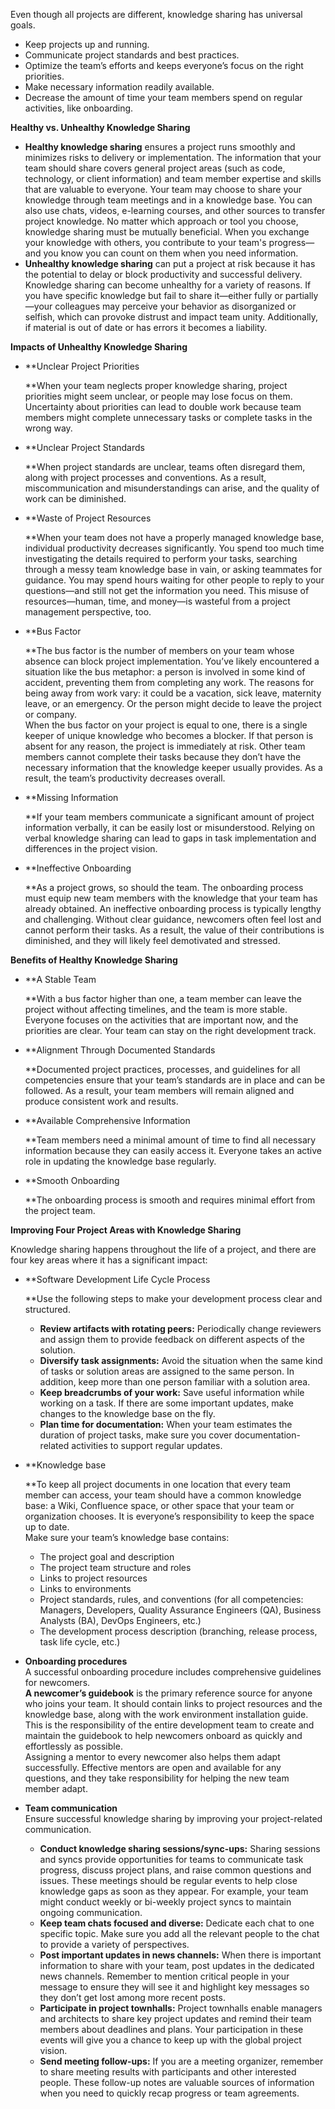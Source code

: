 Even though all projects are different, knowledge sharing has universal goals.

- Keep projects up and running.
- Communicate project standards and best practices.
- Optimize the team’s efforts and keeps everyone’s focus on the right priorities.
- Make necessary information readily available.
- Decrease the amount of time your team members spend on regular activities, like onboarding.

**Healthy vs. Unhealthy Knowledge Sharing**

- **Healthy knowledge sharing** ensures a project runs smoothly and minimizes risks to delivery or implementation. The information that your team should share covers general project areas (such as code, technology, or client information) and team member expertise and skills that are valuable to everyone. Your team may choose to share your knowledge through team meetings and in a knowledge base. You can also use chats, videos, e-learning courses, and other sources to transfer project knowledge. No matter which approach or tool you choose, knowledge sharing must be mutually beneficial. When you exchange your knowledge with others, you contribute to your team's progress—and you know you can count on them when you need information.
- **Unhealthy knowledge sharing** can put a project at risk because it has the potential to delay or block productivity and successful delivery. Knowledge sharing can become unhealthy for a variety of reasons. If you have specific knowledge but fail to share it—either fully or partially—your colleagues may perceive your behavior as disorganized or selfish, which can provoke distrust and impact team unity. Additionally, if material is out of date or has errors it becomes a liability.

**Impacts of Unhealthy Knowledge Sharing**

- **Unclear Project Priorities  
      
    **When your team neglects proper knowledge sharing, project priorities might seem unclear, or people may lose focus on them. Uncertainty about priorities can lead to double work because team members might complete unnecessary tasks or complete tasks in the wrong way.
- **Unclear Project Standards  
      
    **When project standards are unclear, teams often disregard them, along with project processes and conventions. As a result, miscommunication and misunderstandings can arise, and the quality of work can be diminished.
- **Waste of Project Resources  
      
    **When your team does not have a properly managed knowledge base, individual productivity decreases significantly. You spend too much time investigating the details required to perform your tasks, searching through a messy team knowledge base in vain, or asking teammates for guidance. You may spend hours waiting for other people to reply to your questions—and still not get the information you need. This misuse of resources—human, time, and money—is wasteful from a project management perspective, too.
- **Bus Factor  
      
    **The bus factor is the number of members on your team whose absence can block project implementation. You’ve likely encountered a situation like the bus metaphor: a person is involved in some kind of accident, preventing them from completing any work. The reasons for being away from work vary: it could be a vacation, sick leave, maternity leave, or an emergency. Or the person might decide to leave the project or company.  
    When the bus factor on your project is equal to one, there is a single keeper of unique knowledge who becomes a blocker. If that person is absent for any reason, the project is immediately at risk. Other team members cannot complete their tasks because they don’t have the necessary information that the knowledge keeper usually provides. As a result, the team’s productivity decreases overall.  
    
- **Missing Information  
      
    **If your team members communicate a significant amount of project information verbally, it can be easily lost or misunderstood. Relying on verbal knowledge sharing can lead to gaps in task implementation and differences in the project vision.
- **Ineffective Onboarding  
      
    **As a project grows, so should the team. The onboarding process must equip new team members with the knowledge that your team has already obtained. An ineffective onboarding process is typically lengthy and challenging. Without clear guidance, newcomers often feel lost and cannot perform their tasks. As a result, the value of their contributions is diminished, and they will likely feel demotivated and stressed.

  

**Benefits of Healthy Knowledge Sharing**

- **A Stable Team  
      
    **With a bus factor higher than one, a team member can leave the project without affecting timelines, and the team is more stable. Everyone focuses on the activities that are important now, and the priorities are clear. Your team can stay on the right development track.
- **Alignment Through Documented Standards  
      
    **Documented project practices, processes, and guidelines for all competencies ensure that your team’s standards are in place and can be followed. As a result, your team members will remain aligned and produce consistent work and results.
- **Available Comprehensive Information  
      
    **Team members need a minimal amount of time to find all necessary information because they can easily access it. Everyone takes an active role in updating the knowledge base regularly.
- **Smooth Onboarding  
      
    **The onboarding process is smooth and requires minimal effort from the project team.

**Improving Four Project Areas with Knowledge Sharing**

Knowledge sharing happens throughout the life of a project, and there are four key areas where it has a significant impact:

- **Software Development Life Cycle Process  
      
    **Use the following steps to make your development process clear and structured.
    - **Review artifacts with rotating peers:** Periodically change reviewers and assign them to provide feedback on different aspects of the solution.
    - **Diversify task assignments:** Avoid the situation when the same kind of tasks or solution areas are assigned to the same person. In addition, keep more than one person familiar with a solution area.
    - **Keep breadcrumbs of your work:** Save useful information while working on a task. If there are some important updates, make changes to the knowledge base on the fly.
    - **Plan time for documentation:** When your team estimates the duration of project tasks, make sure you cover documentation-related activities to support regular updates.
- **Knowledge base  
      
    **To keep all project documents in one location that every team member can access, your team should have a common knowledge base: a Wiki, Confluence space, or other space that your team or organization chooses. It is everyone’s responsibility to keep the space up to date.  
    Make sure your team’s knowledge base contains:  
    - The project goal and description
    - The project team structure and roles
    - Links to project resources
    - Links to environments
    - Project standards, rules, and conventions (for all competencies: Managers, Developers, Quality Assurance Engineers (QA), Business Analysts (BA), DevOps Engineers, etc.)
    - The development process description (branching, release process, task life cycle, etc.)
- **Onboarding procedures**  
    A successful onboarding procedure includes comprehensive guidelines for newcomers.   
    **A newcomer’s guidebook** is the primary reference source for anyone who joins your team. It should contain links to project resources and the knowledge base, along with the work environment installation guide.  
    This is the responsibility of the entire development team to create and maintain the guidebook to help newcomers onboard as quickly and effortlessly as possible.  
    Assigning a mentor to every newcomer also helps them adapt successfully. Effective mentors are open and available for any questions, and they take responsibility for helping the new team member adapt.  
    
- **Team communication**  
    Ensure successful knowledge sharing by improving your project-related communication.  
    - **Conduct knowledge sharing sessions/sync-ups:** Sharing sessions and syncs provide opportunities for teams to communicate task progress, discuss project plans, and raise common questions and issues. These meetings should be regular events to help close knowledge gaps as soon as they appear. For example, your team might conduct weekly or bi-weekly project syncs to maintain ongoing communication.
    - **Keep team chats focused and diverse:** Dedicate each chat to one specific topic. Make sure you add all the relevant people to the chat to provide a variety of perspectives.
    - **Post important updates in news channels:** When there is important information to share with your team, post updates in the dedicated news channels. Remember to mention critical people in your message to ensure they will see it and highlight key messages so they don’t get lost among more recent posts.
    - **Participate in project townhalls:** Project townhalls enable managers and architects to share key project updates and remind their team members about deadlines and plans. Your participation in these events will give you a chance to keep up with the global project vision.
    - **Send meeting follow-ups:** If you are a meeting organizer, remember to share meeting results with participants and other interested people. These follow-up notes are valuable sources of information when you need to quickly recap progress or team agreements.